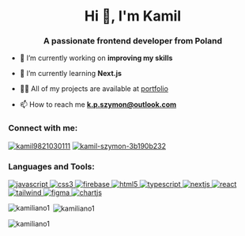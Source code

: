 <h1 align="center">Hi 👋, I'm Kamil</h1>
<h3 align="center">A passionate frontend developer from Poland</h3>

- 🔭 I’m currently working on **improving my skills**

- 🌱 I’m currently learning **Next.js**
- 👨‍💻 All of my projects are available at [portfolio](https://kamilszymon.com)

- 📫 How to reach me **k.p.szymon@outlook.com**

<h3 align="left">Connect with me:</h3>
<p align="left">
<a href="https://twitter.com/k_p_szymon" target="blank"><img align="center" src="https://img.shields.io/badge/Twitter-1DA1F2?style=for-the-badge&logo=twitter&logoColor=white" alt="kamil9821030111" /></a>
<a href="https://linkedin.com/in/kamil-szymon-3b190b232" target="blank"><img align="center" src="https://img.shields.io/badge/LinkedIn-0077B5?style=for-the-badge&logo=linkedin&logoColor=white" alt="kamil-szymon-3b190b232" /></a>

</p>

<h3 align="left">Languages and Tools:</h3>
<p align="left"> <a href="https://developer.mozilla.org/en-US/docs/Web/JavaScript" target="_blank" rel="noreferrer"> <img src="https://img.shields.io/badge/JavaScript-323330?style=for-the-badge&logo=javascript&logoColor=F7DF1E" alt="javascript"/> <a href="https://www.w3schools.com/css/" target="_blank" rel="noreferrer"> <img src="https://img.shields.io/badge/CSS3-1572B6?style=for-the-badge&logo=css3&logoColor=white" alt="css3" /> </a>  <a href="https://firebase.google.com/" target="_blank" rel="noreferrer"> <img src="https://img.shields.io/badge/firebase-ffca28?style=for-the-badge&logo=firebase&logoColor=black" alt="firebase" /> </a> <a href="https://www.w3.org/html/" target="_blank" rel="noreferrer"> <img src="https://img.shields.io/badge/HTML5-E34F26?style=for-the-badge&logo=html5&logoColor=white" alt="html5"/> </a>  </a><a href="https://www.typescriptlang.org/" target="_blank" rel="noreferrer"> <img src="https://img.shields.io/badge/TypeScript-007ACC?style=for-the-badge&logo=typescript&logoColor=white" alt="typescript"/> </a> <a href="https://nextjs.org/" target="_blank" rel="noreferrer"> <img src="https://img.shields.io/badge/next%20js-000000?style=for-the-badge&logo=nextdotjs&logoColor=white" alt="nextjs" /> </a> <a href="https://reactjs.org/" target="_blank" rel="noreferrer"> <img src="https://img.shields.io/badge/React-20232A?style=for-the-badge&logo=react&logoColor=61DAFB" alt="react"/> </a> <a href="https://tailwindcss.com/" target="_blank" rel="noreferrer"> <img src="https://img.shields.io/badge/Tailwind_CSS-38B2AC?style=for-the-badge&logo=tailwind-css&logoColor=white" alt="tailwind"/> </a> <a href="https://www.figma.com/" target="_blank" rel="noreferrer"> <img src="https://img.shields.io/badge/Figma-F24E1E?style=for-the-badge&logo=figma&logoColor=white" alt="figma"/> </a><a href="https://www.chartjs.org" target="_blank" rel="noreferrer"> <img src="https://img.shields.io/badge/Chart%20js-FF6384?style=for-the-badge&logo=chartdotjs&logoColor=white" alt="chartjs"/> </a> </p>

<p><img align="left" src="https://github-readme-stats.vercel.app/api/top-langs?username=kamiliano1&show_icons=true&locale=en&layout=compact" alt="kamiliano1" /></p>

<p>&nbsp;<img align="center" src="https://github-readme-stats.vercel.app/api?username=kamiliano1&show_icons=true&locale=en" alt="kamiliano1" /></p>

<p><img align="center" src="https://github-readme-streak-stats.herokuapp.com/?user=kamiliano1&" alt="kamiliano1" /></p>
